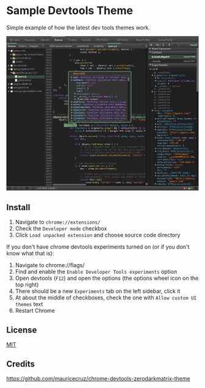 Sample Devtools Theme
===

Simple example of how the latest dev tools themes work.

![Sample devtools theme](https://github.com/mauricecruz/chrome-devtools-zerodarkmatrix-theme/blob/master/images/sources.png?raw=true)

## Install

1. Navigate to `chrome://extensions/`
1. Check the `Developer mode` checkbox
1. Click `Load unpacked extension` and choose source code directory

If you don't have chrome devtools experiments turned on (or if you don't know what that is):

1. Navigate to chrome://flags/
1. Find and enable the `Enable Developer Tools experiments` option
1. Open devtools (`F12`) and open the options (the options wheel icon on the top right)
1. There should be a new `Experiments` tab on the left sidebar, click it
1. At about the middle of checkboxes, check the one with `Allow custom UI themes` text
1. Restart Chrome

## License

[MIT](http://opensource.org/licenses/MIT)

## Credits

https://github.com/mauricecruz/chrome-devtools-zerodarkmatrix-theme